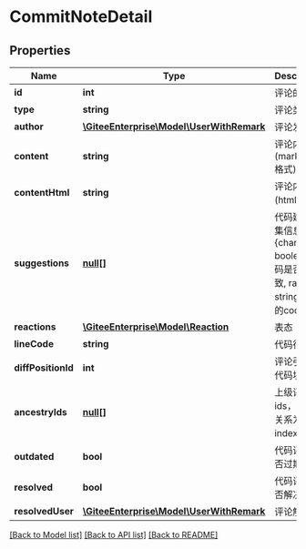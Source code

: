 # CommitNoteDetail

## Properties
Name | Type | Description | Notes
------------ | ------------- | ------------- | -------------
**id** | **int** | 评论的 id | [optional] 
**type** | **string** | 评论类型 | [optional] 
**author** | [**\GiteeEnterprise\Model\UserWithRemark**](UserWithRemark.md) | 评论发起人 | [optional] 
**content** | **string** | 评论内容(markdown 格式) | [optional] 
**contentHtml** | **string** | 评论内容(html 格式) | [optional] 
**suggestions** | [**null[]**](.md) | 代码建议汇集信息{changed: boolean 代码是否不一致, raw: string 建议的code} | [optional] 
**reactions** | [**\GiteeEnterprise\Model\Reaction**](Reaction.md) | 表态 | [optional] 
**lineCode** | **string** | 代码行标记 | [optional] 
**diffPositionId** | **int** | 评论引用的代码块 id | [optional] 
**ancestryIds** | [**null[]**](.md) | 上级评论的ids，上下级关系为树组index顺序 | [optional] 
**outdated** | **bool** | 代码评论是否过期 | [optional] 
**resolved** | **bool** | 代码评论是否解决 | [optional] 
**resolvedUser** | [**\GiteeEnterprise\Model\UserWithRemark**](UserWithRemark.md) | 评论解决人 | [optional] 

[[Back to Model list]](../../README.md#documentation-for-models) [[Back to API list]](../../README.md#documentation-for-api-endpoints) [[Back to README]](../../README.md)


